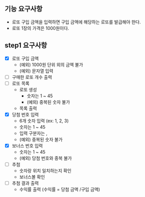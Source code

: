 ## 기능 요구사항
- 로또 구입 금액을 입력하면 구입 금액에 해당하는 로또를 발급해야 한다.
- 로또 1장의 가격은 1000원이다.

## step1 요구사항
- [x] 로또 구입 금액
    - (예외) 1000원 단위 외의 금액 불가
    - (예외) 문자열 입력
- [ ] 구매한 로또 개수 출력
- [ ] 로또 목록
    - 로또 생성
        - 숫자는 1 ~ 45
        - (예외) 중복된 숫자 불가
    - 목록 출력
- [x] 당첨 번호 입력
    - 6개 숫자 입력 (ex: 1, 2, 3)
    - 숫자는 1 ~ 45
    - 입력 구분자는 ,
    - (예외) 중복된 숫자 불가
- [x] 보너스 번호 입력
    - 숫자는 1 ~ 45
    - (예외) 당첨 번호와 중복 불가
- [ ] 추첨
    - 숫자랑 위치 일치하는지 확인
    - 보너스볼 확인
- [ ] 추첨 결과 출력
    - 수익률 출력 (수익률 = 당첨 금액 /구입 금액)
